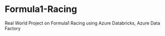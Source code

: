 # Formula1-Racing
Real World Project on Formula1 Racing using Azure Databricks, Azure Data Factory


